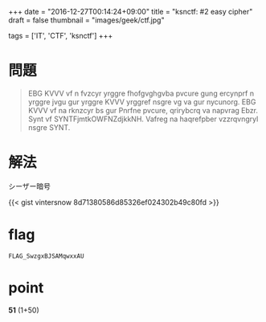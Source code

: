 +++
date = "2016-12-27T00:14:24+09:00"
title = "ksnctf: #2 easy cipher"
draft = false
thumbnail = "images/geek/ctf.jpg"

tags = ['IT', 'CTF', 'ksnctf']
+++


# 問題

>EBG KVVV vf n fvzcyr yrggre fhofgvghgvba pvcure gung ercynprf n yrggre jvgu gur yrggre KVVV yrggref nsgre vg va gur nycunorg. EBG KVVV vf na rknzcyr bs gur Pnrfne pvcure, qrirybcrq va napvrag Ebzr. Synt vf SYNTFjmtkOWFNZdjkkNH. Vafreg na haqrefpber vzzrqvngryl nsgre SYNT.

# 解法

シーザー暗号

{{< gist vintersnow 8d71380586d85326ef024302b49c80fd >}}

# flag

```
FLAG_SwzgxBJSAMqwxxAU
```

# point

**51** (1+50)
